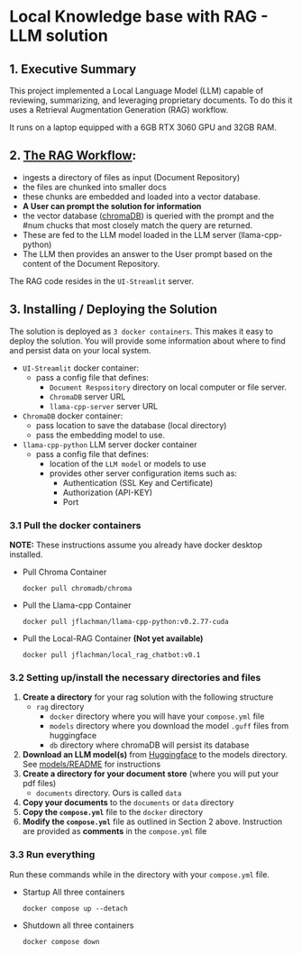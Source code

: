 # Local Knowledge base with RAG - LLM solution

## 1. Executive Summary

This project implemented a Local Language Model (LLM) capable of reviewing, summarizing, and leveraging proprietary documents.  To do this it uses a Retrieval Augmentation Generation (RAG) workflow.

It runs on a laptop equipped with a 6GB RTX 3060 GPU and 32GB RAM. 

## 2. [The RAG Workflow](../docs/imgs/llamaindex_overview.gif):

- ingests a directory of files as input (Document Repository)
- the files are chunked into smaller docs
- these chunks are embedded and loaded into a vector database.
- **A User can prompt the solution for information**
- the vector database ([chromaDB](chromaDB/README.md)) is queried with the prompt and the #num chucks that most closely match the query are returned.
- These are fed to the LLM model loaded in the LLM server (llama-cpp-python)
- The LLM then provides an answer to the User prompt based on the content of the Document Repository.

The RAG code resides in the `UI-Streamlit` server.

## 3. Installing / Deploying the Solution

The solution is deployed as `3 docker containers`.  This makes it easy to deploy the solution.  You will provide some information about where to find and persist data on your local system.

- `UI-Streamlit` docker container:
  - pass a config file that defines:
    - `Document Respository` directory on local computer or file server.
    - `ChromaDB` server URL
    - `llama-cpp-server` server URL
- `ChromaDB` docker container:
  - pass location to save the database (local directory)
  - pass the embedding model to use.
- `llama-cpp-python` LLM server docker container
  - pass a config file that defines:
    - location of the `LLM model` or models to use
    - provides other server configuration items such as:
      - Authentication (SSL Key and Certificate)
      - Authorization (API-KEY)
      - Port

### 3.1 Pull the docker containers

**NOTE:** These instructions assume you already have docker desktop installed.


- Pull Chroma Container

      docker pull chromadb/chroma

- Pull the Llama-cpp Container

      docker pull jflachman/llama-cpp-python:v0.2.77-cuda

- Pull the Local-RAG Container **(Not yet available)**

      docker pull jflachman/local_rag_chatbot:v0.1

### 3.2 Setting up/install the necessary directories and files
1. **Create a directory** for your rag solution with the following structure
    - `rag` directory
      - `docker` directory where you will have your `compose.yml` file
      - `models` directory where you download the model `.guff` files from huggingface
      - `db` directory where chromaDB will persist its database
2. **Download an LLM model(s)** from [Huggingface](https://huggingface.co/spaces/open-llm-leaderboard/open_llm_leaderboard) to the models directory.  See [models/README](../models/README.md) for instructions
3. **Create a directory for your document store** (where you will put your pdf files)
    - `documents` directory.  Ours is called `data`
4. **Copy your documents** to the `documents` or `data` directory
5. **Copy the `compose.yml`** file to the `docker` directory
6. **Modify the `compose.yml`** file as outlined in Section 2 above.  Instruction are provided as **comments** in the `compose.yml` file


### 3.3 Run everything

Run these commands while in the directory with your `compose.yml` file.

- Startup All three containers

      docker compose up --detach

- Shutdown all three containers

      docker compose down



